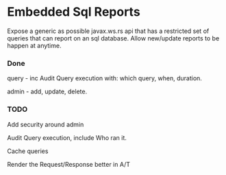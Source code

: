 # Embedded Sql Reports
Expose a generic as possible javax.ws.rs api that has a restricted set of queries that can report on an sql database.
Allow new/update reports to be happen at anytime.

### Done
query - inc Audit Query execution with: which query, when, duration.

admin - add, update, delete.

### TODO
Add security around admin

Audit Query execution, include Who ran it.

Cache queries

Render the Request/Response better in A/T
